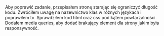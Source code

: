 Aby poprawić zadanie, przepisałem stronę starając się ograniczyć długość kodu.
Zwróciłem uwagę na nazewnictwo klas w różnych językach i poprawiłem to.
Sprawdziłem kod html oraz css pod kątem powtarzalności.
Dodałem media queries, aby dodać brakujący element dla strony jakim była responsywność.
